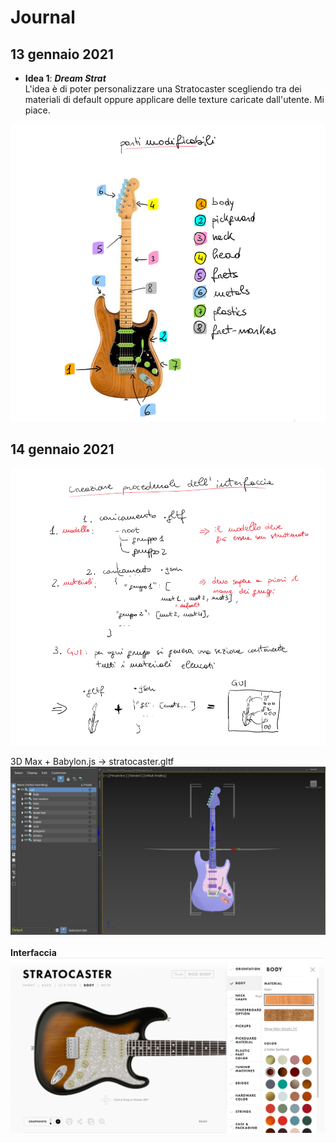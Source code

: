 # Journal

## 13 gennaio 2021
* **Idea 1**: __*Dream Strat*__
\
L'idea è di poter personalizzare una Stratocaster scegliendo tra dei materiali di default oppure applicare delle texture caricate dall'utente.
Mi piace.

<img src="images/journal/parti_modificabili_chitarra.png" alt="Sketch delle parti modificabili" width="800">


## 14 gennaio 2021
<img src="images/journal/idea_generazione_gui.png" alt="Sketch delle parti modificabili" width="800">


3D Max + Babylon.js -> stratocaster.gltf
<img src="images/journal/organizzazione_modello.png" alt="Sketch delle parti modificabili" width="800">
\
\
**Interfaccia**
<img src="images/journal/fender_configurator.png" alt="Sketch delle parti modificabili" width="800">
